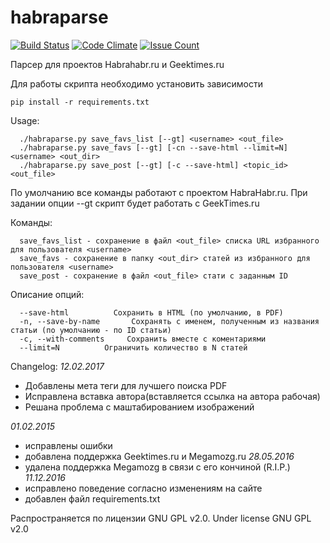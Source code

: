 # habraparse
[![Build Status](https://travis-ci.org/icoz/habraparse.svg?branch=master)](https://travis-ci.org/icoz/habraparse)
[![Code Climate](https://codeclimate.com/github/icoz/habraparse/badges/gpa.svg)](https://codeclimate.com/github/icoz/habraparse)
[![Issue Count](https://codeclimate.com/github/icoz/habraparse/badges/issue_count.svg)](https://codeclimate.com/github/icoz/habraparse)

Парсер для проектов Habrahabr.ru и Geektimes.ru 

Для работы скрипта необходимо установить зависимости
```
pip install -r requirements.txt
```


Usage:
```
  ./habraparse.py save_favs_list [--gt] <username> <out_file>
  ./habraparse.py save_favs [--gt] [-cn --save-html --limit=N] <username> <out_dir>
  ./habraparse.py save_post [--gt] [-c --save-html] <topic_id> <out_file>
```
По умолчанию все команды работают с проектом HabraHabr.ru.
При задании опции --gt скрипт будет работать с GeekTimes.ru

Команды:
```
  save_favs_list - сохранение в файл <out_file> списка URL избранного для пользователя <username>
  save_favs - сохранение в папку <out_dir> статей из избранного для пользователя <username>
  save_post - сохранение в файл <out_file> стати с заданным ID
```

Описание опций:
```
  --save-html          Сохранить в HTML (по умолчанию, в PDF)
  -n, --save-by-name       Сохранять с именем, полученным из названия статьи (по умолчанию - по ID статьи)
  -c, --with-comments     Сохранить вместе с коментариями
  --limit=N          Ограничить количество в N статей
```

Changelog:
*12.02.2017*
- Добавлены мета теги для лучшего поиска PDF
- Исправлена вставка автора(вставляется ссылка на автора рабочая)
- Решана проблема с маштабированием изображений

*01.02.2015*
- исправлены ошибки
- добавлена поддержка Geektimes.ru и Megamozg.ru
*28.05.2016*
- удалена поддержка Megamozg в связи с его кончиной (R.I.P.)
*11.12.2016*
- исправлено поведение согласно изменениям на сайте
- добавлен файл requirements.txt

Распространяется по лицензии GNU GPL v2.0.
Under license GNU GPL v2.0
